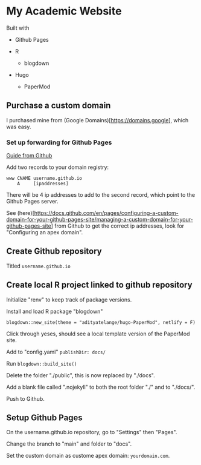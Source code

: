 # My Academic Website

Built with

-   Github Pages

-   R

    -   blogdown

-   Hugo

    -   PaperMod

## Purchase a custom domain

I purchased mine from (Google Domains)[<https://domains.google>], which was easy.

### Set up forwarding for Github Pages

[Guide from Github](https://docs.github.com/en/pages/configuring-a-custom-domain-for-your-github-pages-site)

Add two records to your domain registry:

    www CNAME username.github.io
        A     [ipaddresses]
        

There will be 4 ip addresses to add to the second record, which point to the Github Pages server.

See (here)[<https://docs.github.com/en/pages/configuring-a-custom-domain-for-your-github-pages-site/managing-a-custom-domain-for-your-github-pages-site>] from Github to get the correct ip addresses, look for "Configuring an apex domain".

## Create Github repository

Titled `username.github.io`

## Create local R project linked to github repository

Initialize "renv" to keep track of package versions.

Install and load R package "blogdown"

    blogdown::new_site(theme = "adityatelange/hugo-PaperMod", netlify = F)

Click through yeses, should see a local template version of the PaperMod site.

Add to "config.yaml" `publishDir: docs/`

Run `blogdown::build_site()`

Delete the folder "./public", this is now replaced by "./docs".

Add a blank file called ".nojekyll" to both the root folder "./" and to "./docs/".

Push to Github.

## Setup Github Pages

On the username.github.io repository, go to "Settings" then "Pages".

Change the branch to "main" and folder to "docs".

Set the custom domain as custome apex domain: `yourdomain.com`.
